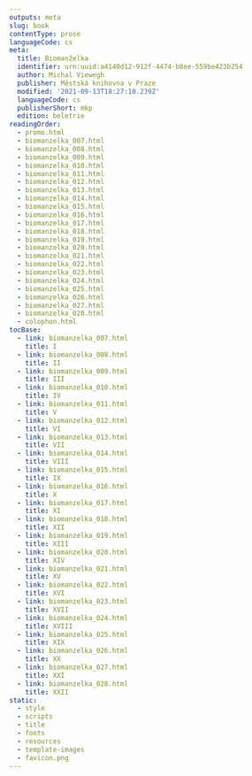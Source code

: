 ```yaml
---
outputs: meta
slug: book
contentType: prose
languageCode: cs
meta:
  title: Biomanželka
  identifier: urn:uuid:a4140d12-912f-4474-b8ee-559be423b254
  author: Michal Viewegh
  publisher: Městská knihovna v Praze
  modified: '2021-09-13T18:27:10.239Z'
  languageCode: cs
  publisherShort: mkp
  edition: beletrie
readingOrder:
  - promo.html
  - biomanzelka_007.html
  - biomanzelka_008.html
  - biomanzelka_009.html
  - biomanzelka_010.html
  - biomanzelka_011.html
  - biomanzelka_012.html
  - biomanzelka_013.html
  - biomanzelka_014.html
  - biomanzelka_015.html
  - biomanzelka_016.html
  - biomanzelka_017.html
  - biomanzelka_018.html
  - biomanzelka_019.html
  - biomanzelka_020.html
  - biomanzelka_021.html
  - biomanzelka_022.html
  - biomanzelka_023.html
  - biomanzelka_024.html
  - biomanzelka_025.html
  - biomanzelka_026.html
  - biomanzelka_027.html
  - biomanzelka_028.html
  - colophon.html
tocBase:
  - link: biomanzelka_007.html
    title: I
  - link: biomanzelka_008.html
    title: II
  - link: biomanzelka_009.html
    title: III
  - link: biomanzelka_010.html
    title: IV
  - link: biomanzelka_011.html
    title: V
  - link: biomanzelka_012.html
    title: VI
  - link: biomanzelka_013.html
    title: VII
  - link: biomanzelka_014.html
    title: VIII
  - link: biomanzelka_015.html
    title: IX
  - link: biomanzelka_016.html
    title: X
  - link: biomanzelka_017.html
    title: XI
  - link: biomanzelka_018.html
    title: XII
  - link: biomanzelka_019.html
    title: XIII
  - link: biomanzelka_020.html
    title: XIV
  - link: biomanzelka_021.html
    title: XV
  - link: biomanzelka_022.html
    title: XVI
  - link: biomanzelka_023.html
    title: XVII
  - link: biomanzelka_024.html
    title: XVIII
  - link: biomanzelka_025.html
    title: XIX
  - link: biomanzelka_026.html
    title: XX
  - link: biomanzelka_027.html
    title: XXI
  - link: biomanzelka_028.html
    title: XXII
static:
  - style
  - scripts
  - title
  - fonts
  - resources
  - template-images
  - favicon.png
---
```

